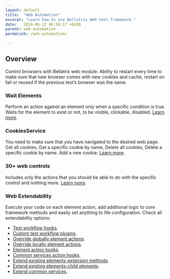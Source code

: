 ```yaml
---
layout: default
title:  "Web Automation"
excerpt: "Learn how to use Bellatrix Web test framework."
date:   2018-06-22 06:50:17 +0200
parent: web-automation
permalink: /web-automation/

---
```

Overview
--------
Control browsers with Bellatrix web module. Ability to restart every time to make sure that new browser comes with new cookies and cache, restart on fail or reused if the previous test’s browser was the same.


### Wait Elements ###
Perform an action against an element only when a specific condition is true. Waits for the element to exist or not, to be visible, clickable, disabled. [Learn more](/wait-for-elements.md).

### CookiesService ###
You need to make sure that you have navigated to the desired web page. Get all cookies, Get a specific cookie by name, Delete all cookies, Delete a specific cookie by name. Add a new cookie. [Learn more](/cookies-service.md).

### 30+ web controls ###
Includes only the actions that you should be able to do with the specific control and nothing more.
[Learn more](/common-controls.md).

### Web Extendability ###
Execute your code on each element action, add additional logic to core framework methods and easily set anything to file configuration. Check all extendability options:

- [Test workflow hooks](/extensibility-test-workflow-hooks.md).
- [Custom test workflow plugins](/extensibility-custom-test-workflow-plugins.md).
- [Override globally element actions](/extensibility-override-globally-element-actions.md).
- [Override locally element actions](/extensibility-override-locally-element-actions.md).
- [Element action hooks](/extensibility-element-action-hooks.md).
- [Common services action hooks](/extensibility-common-services-action-hooks.md).
- [Extend existing elements-extension methods](/extensibility-extend-existing-elements-extension-methods.md).
- [Extend existing elements-child elements](/extensibility-extend-existing-elements-child-elements.md).
- [Extend common services](/extensibility-extend-common-services.md).







